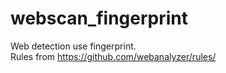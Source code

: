 # webscan_fingerprint
Web detection use fingerprint.    
Rules from https://github.com/webanalyzer/rules/
